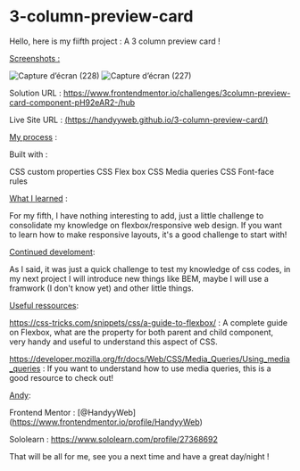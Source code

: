 # 3-column-preview-card
Hello, here is my fiifth project : A 3 column preview card !

<ins>Screenshots :<ins>
  
![Capture d’écran (228)](https://user-images.githubusercontent.com/121683423/215761824-74053438-cc99-45f3-a6ba-b04f31018a33.png)
![Capture d’écran (227)](https://user-images.githubusercontent.com/121683423/215761873-0ff80636-d2b9-476c-af87-488d6be6ded3.png)


Solution URL : https://www.frontendmentor.io/challenges/3column-preview-card-component-pH92eAR2-/hub

Live Site URL : [(https://handyyweb.github.io/3-column-preview-card/)](https://handyyweb.github.io/3-column-preview-card/)

<ins>My process</ins> :

Built with :

CSS custom properties
CSS Flex box
CSS Media queries
CSS Font-face rules

<ins>What I learned</ins> : 
 
For my fifth, I have nothing interesting to add, just a little challenge to consolidate my knowledge on flexbox/responsive web design.
If you want to learn how to make responsive layouts, it's a good challenge to start with!

  
<ins>Continued develoment</ins>:

As I said, it was just a quick challenge to test my knowledge of css codes, in my next project I will introduce new things like BEM, maybe I will use a framwork (I don't know yet) and other little things.

<ins>Useful ressources</ins>:

https://css-tricks.com/snippets/css/a-guide-to-flexbox/ : A complete guide on Flexbox, what are the property for both parent and child component, very handy and useful to understand this aspect of CSS.

https://developer.mozilla.org/fr/docs/Web/CSS/Media_Queries/Using_media_queries : If you want to understand how to use media queries, this is a good resource to check out!
  
<ins>Andy</ins>:
  
Frontend Mentor : [@HandyyWeb] (https://www.frontendmentor.io/profile/HandyyWeb)

Sololearn : https://www.sololearn.com/profile/27368692

That will be all for me, see you a next time and have a great day/night ! 
